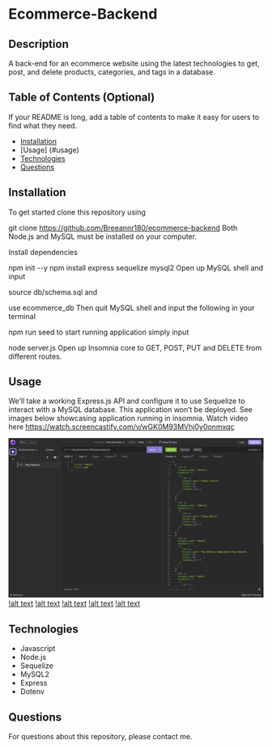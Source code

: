 # Ecommerce-Backend

## Description

A back-end for an ecommerce website using the latest technologies to get, post, and delete products, categories, and tags in a database.

## Table of Contents (Optional)

If your README is long, add a table of contents to make it easy for users to find what they need.

- [Installation](#installation)
- [Usage] (#usage)
- [Technologies](#Technologies)
- [Questions](#Questions)

## Installation

To get started clone this repository using

git clone https://github.com/Breeannr180/ecommerce-backend
Both Node.js and MySQL must be installed on your computer.

Install dependencies

npm init --y
npm install express sequelize mysql2
Open up MySQL shell and input

source db/schema.sql
and

use ecommerce_db
Then quit MySQL shell and input the following in your terminal

npm run seed
to start running application simply input

node server.js
Open up Insomnia core to GET, POST, PUT and DELETE from different routes.

## Usage

We’ll take a working Express.js API and configure it to use Sequelize to interact with a MySQL database. This application won’t be deployed. See images below showcasing application running in insomnia.
Watch video here https://watch.screencastify.com/v/wGK0M93MVhj0y0onmxqc


![alt text](/Images/Get%20Categories.png)
[!alt text](/Images/Get%20Products.png)
[!alt text](/Images/Get%20tags.png)
[!alt text](/Images/Post%20categories.png)
[!alt text](/Images/Put%20indv%20category.png)
[!alt text](/Images/Delete%20indv%20category.png)

## Technologies

- Javascript
- Node.js
- Sequelize
- MySQL2
- Express
- Dotenv

## Questions

For questions about this repository, please contact me.












